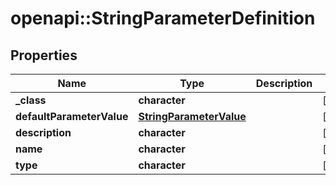 # openapi::StringParameterDefinition


## Properties
Name | Type | Description | Notes
------------ | ------------- | ------------- | -------------
**_class** | **character** |  | [optional] 
**defaultParameterValue** | [**StringParameterValue**](StringParameterValue.md) |  | [optional] 
**description** | **character** |  | [optional] 
**name** | **character** |  | [optional] 
**type** | **character** |  | [optional] 


